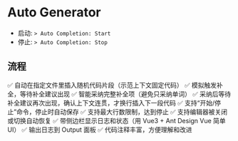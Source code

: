 # Auto Generator

- 启动: `> Auto Completion: Start`
- 停止: `> Auto Completion: Stop`

## 流程

✅ 自动在指定文件里插入随机代码片段（示范上下文固定代码）
✅ 模拟触发补全，等待补全建议出现
✅ 智能采纳完整补全项（避免只采纳单词）
✅ 采纳后等待补全建议再次出现，确认上下文连贯，才换行插入下一段代码
✅ 支持“开始/停止”命令，停止时自动保存
✅ 支持最大行数限制，达到停止
✅ 支持编辑器被关闭或切换自动恢复
✅ 带侧边栏显示日志和状态（用 Vue3 + Ant Design Vue 简单 UI）
✅ 输出日志到 Output 面板
✅ 代码注释丰富，方便理解和改进

